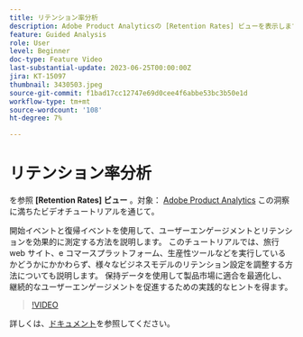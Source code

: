 ```yaml
---
title: リテンション率分析
description: Adobe Product Analyticsの [Retention Rates] ビューを表示します。 開始イベントと復帰イベントを使用して、ユーザーエンゲージメントとリテンションを効果的に測定する方法を説明します。
feature: Guided Analysis
role: User
level: Beginner
doc-type: Feature Video
last-substantial-update: 2023-06-25T00:00:00Z
jira: KT-15097
thumbnail: 3430503.jpeg
source-git-commit: f1bad17cc12747e69d0cee4f6abbe53bc3b50e1d
workflow-type: tm+mt
source-wordcount: '108'
ht-degree: 7%

---
```


# リテンション率分析

を参照 **[Retention Rates] ビュー** 。対象： [Adobe Product Analytics](../../adobe-product-analytics/adobe-product-analytics-overview.md) この洞察に満ちたビデオチュートリアルを通じて。

開始イベントと復帰イベントを使用して、ユーザーエンゲージメントとリテンションを効果的に測定する方法を説明します。 このチュートリアルでは、旅行 web サイト、e コマースプラットフォーム、生産性ツールなどを実行しているかどうかにかかわらず、様々なビジネスモデルのリテンション設定を調整する方法についても説明します。 保持データを使用して製品市場に適合を最適化し、継続的なユーザーエンゲージメントを促進するための実践的なヒントを得ます。

>[!VIDEO](https://video.tv.adobe.com/v/3430503/?learn=on)

詳しくは、[ドキュメント](https://experienceleague.adobe.com/ja/docs/analytics-platform/using/guided-analysis/retention/retention-rates)を参照してください。
